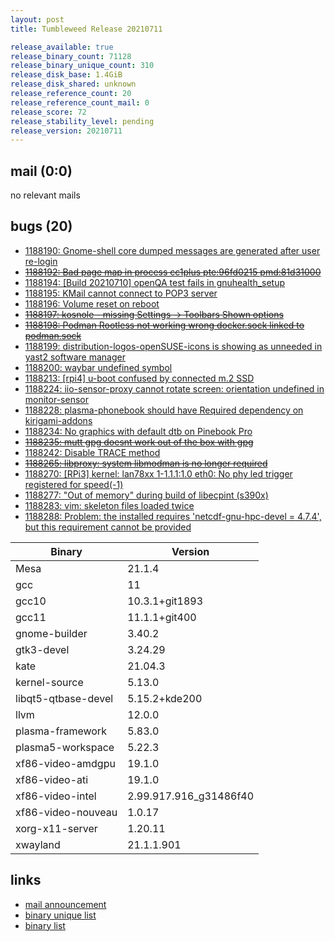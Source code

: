 ```yaml
---
layout: post
title: Tumbleweed Release 20210711

release_available: true
release_binary_count: 71128
release_binary_unique_count: 310
release_disk_base: 1.4GiB
release_disk_shared: unknown
release_reference_count: 20
release_reference_count_mail: 0
release_score: 72
release_stability_level: pending
release_version: 20210711
---
```


## mail (0:0)

no relevant mails

## bugs (20)

<!--more-->

- [1188190: Gnome-shell core dumped messages are generated after user re-login](https://bugzilla.opensuse.org/show_bug.cgi?id=1188190)
- ~~[1188192: Bad page map in process cc1plus  pte:96fd0215 pmd:81d31000](https://bugzilla.opensuse.org/show_bug.cgi?id=1188192)~~
- [1188194: \[Build 20210710\] openQA test fails in gnuhealth_setup](https://bugzilla.opensuse.org/show_bug.cgi?id=1188194)
- [1188195: KMail cannot connect to POP3 server](https://bugzilla.opensuse.org/show_bug.cgi?id=1188195)
- [1188196: Volume reset on reboot](https://bugzilla.opensuse.org/show_bug.cgi?id=1188196)
- ~~[1188197: kosnole  - missing Settings -> Toolbars Shown options](https://bugzilla.opensuse.org/show_bug.cgi?id=1188197)~~
- ~~[1188198: Podman Rootless not working wrong docker.sock linked to podman.sock](https://bugzilla.opensuse.org/show_bug.cgi?id=1188198)~~
- [1188199: distribution-logos-openSUSE-icons is showing as unneeded in yast2 software manager](https://bugzilla.opensuse.org/show_bug.cgi?id=1188199)
- [1188200: waybar undefined symbol](https://bugzilla.opensuse.org/show_bug.cgi?id=1188200)
- [1188213: \[rpi4\] u-boot confused by connected m.2 SSD](https://bugzilla.opensuse.org/show_bug.cgi?id=1188213)
- [1188224: iio-sensor-proxy cannot rotate screen: orientation undefined in monitor-sensor](https://bugzilla.opensuse.org/show_bug.cgi?id=1188224)
- [1188228: plasma-phonebook should have Required dependency on kirigami-addons](https://bugzilla.opensuse.org/show_bug.cgi?id=1188228)
- [1188234: No graphics with default dtb on Pinebook Pro](https://bugzilla.opensuse.org/show_bug.cgi?id=1188234)
- ~~[1188235: mutt gpg doesnt work out of the box with gpg](https://bugzilla.opensuse.org/show_bug.cgi?id=1188235)~~
- [1188242: Disable TRACE method](https://bugzilla.opensuse.org/show_bug.cgi?id=1188242)
- ~~[1188265: libproxy:  system libmodman is no longer required](https://bugzilla.opensuse.org/show_bug.cgi?id=1188265)~~
- [1188270: \[RPi3\] kernel: lan78xx 1-1.1.1:1.0 eth0: No phy led trigger registered for speed(-1)](https://bugzilla.opensuse.org/show_bug.cgi?id=1188270)
- [1188277: "Out of memory" during build of libecpint (s390x)](https://bugzilla.opensuse.org/show_bug.cgi?id=1188277)
- [1188283: vim: skeleton files loaded twice](https://bugzilla.opensuse.org/show_bug.cgi?id=1188283)
- [1188288: Problem: the installed <foo> requires 'netcdf-gnu-hpc-devel = 4.7.4', but this requirement cannot be provided](https://bugzilla.opensuse.org/show_bug.cgi?id=1188288)

Binary | Version
--- | ---
Mesa | 21.1.4
gcc | 11
gcc10 | 10.3.1+git1893
gcc11 | 11.1.1+git400
gnome-builder | 3.40.2
gtk3-devel | 3.24.29
kate | 21.04.3
kernel-source | 5.13.0
libqt5-qtbase-devel | 5.15.2+kde200
llvm | 12.0.0
plasma-framework | 5.83.0
plasma5-workspace | 5.22.3
xf86-video-amdgpu | 19.1.0
xf86-video-ati | 19.1.0
xf86-video-intel | 2.99.917.916_g31486f40
xf86-video-nouveau | 1.0.17
xorg-x11-server | 1.20.11
xwayland | 21.1.1.901

## links

- [mail announcement](https://lists.opensuse.org/archives/list/factory@lists.opensuse.org/thread/VNNQCUBGCGX5XBUIF5AHSF2ZCRUIXJ2B)
- [binary unique list](http://download.opensuse.org/history/20210711/rpm.unique.list)
- [binary list](http://download.opensuse.org/history/20210711/rpm.list)
